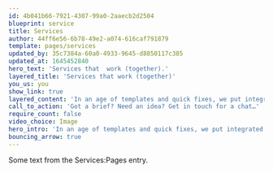 ```yaml
---
id: 4b041b66-7921-4307-99a0-2aaecb2d2504
blueprint: service
title: Services
author: 44ff6e56-6b78-49e2-a074-616caf791879
template: pages/services
updated_by: 35c7384a-60a0-4933-9645-d8850117c385
updated_at: 1645452840
hero_text: 'Services that  work (together).'
layered_title: 'Services that work (together)'
you_us: you
show_link: true
layered_content: 'In an age of templates and quick fixes, we put integrated thinking first whatever we’re working with you on. Oh, and we go beyond "good enough" to make sure you get big results. What do you need help with?'
call_to_action: 'Got a brief? Need an idea? Get in touch for a chat…'
require_count: false
video_choice: Image
hero_intro: 'In an age of templates and quick fixes, we put integrated thinking first whatever we’re working with you on. Oh, and we go beyond "good enough" to make sure you get big results. What do you need help with?'
bouncing_arrow: true
---
```

Some text from the Services:Pages entry.